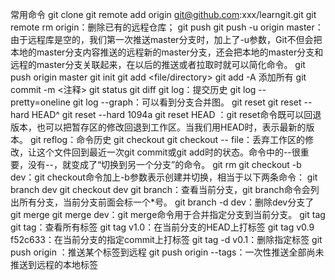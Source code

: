 常用命令
git clone
git remote add origin git@github.com:xxx/learngit.git
git remote rm origin：删除已有的远程仓库；
git push
git push -u origin master：由于远程库是空的，我们第一次推送master分支时，加上了-u参数，Git不但会把本地的master分支内容推送的远程新的master分支，还会把本地的master分支和远程的master分支关联起来，在以后的推送或者拉取时就可以简化命令。
git push origin master
git init
git add <file/directory>
git add -A 添加所有
git commit -m <注释>
git status
git diff
git log：提交历史
git log --pretty=oneline
git log --graph：可以看到分支合并图。
git reset
git reset --hard HEAD^
git reset --hard 1094a
git reset HEAD <file>：git reset命令既可以回退版本，也可以把暂存区的修改回退到工作区。当我们用HEAD时，表示最新的版本。
git reflog：命令历史
git checkout
git checkout -- file：丢弃工作区的修改，让这个文件回到最近一次git commit或git add时的状态。命令中的--很重要，没有--，就变成了“切换到另一个分支”的命令。
git rm
git checkout -b dev：git checkout命令加上-b参数表示创建并切换，相当于以下两条命令：
git branch dev
git checkout dev
git branch：查看当前分支，git branch命令会列出所有分支，当前分支前面会标一个*号。
git branch -d dev：删除dev分支了
git merge
git merge dev：git merge命令用于合并指定分支到当前分支。
git tag
git tag：查看所有标签
git tag v1.0：在当前分支的HEAD上打标签
git tag v0.9 f52c633：在当前分支的指定commit上打标签
git tag -d v0.1：删除指定标签
git push origin <tagname>：推送某个标签到远程
git push origin --tags：一次性推送全部尚未推送到远程的本地标签